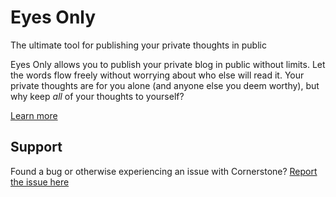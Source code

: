 # Eyes Only
The ultimate tool for publishing your private thoughts in public

Eyes Only allows you to publish your private blog in public without limits.  Let the words flow freely without worrying about who else will read it.  Your private thoughts are for you alone (and anyone else you deem worthy), but why keep *all* of your thoughts to yourself?

[Learn more][home]

## Support
Found a bug or otherwise experiencing an issue with Cornerstone?  [Report the issue here][issue-report]

[issue-report]: https://github.com/archetyped/eyes-only/wiki/Reporting-Issues "Report an issue"
[home]: http://archetyped.com/tools/eyes-only/ "Eyes Only home page"
